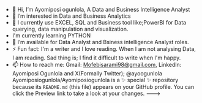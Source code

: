 - 👋 Hi, I’m Ayomiposi ogunlola, A Data and Business Intelligence Analyst
- 👀 I’m interested in Data and Business Analytics
- 🌱 I currently use EXCEL, SQL and Business tool like;PowerBI for Data querying, data manipulation and visualization.
- I'm currently learning PYTHON
- 💞️ I’m available for Data Analyst and Bsiness intelligence Analyst roles.
- ⚡ Fun fact: I'm a writer and I love reading. When I am not analysing Data, I am reading. Sad thing is; I find it difficult to write when I'm happy.
- 📫 How to reach me: Gmail: Mofebisarami98@gmail.com, Linkedln: Ayomiposi Ogunlola and X(Formally Twitter); @ayoogunlola
Ayomiposiogunlola/Ayomiposiogunlola is a ✨ special ✨ repository because its `README.md` (this file) appears on your GitHub profile.
You can click the Preview link to take a look at your changes.
--->

